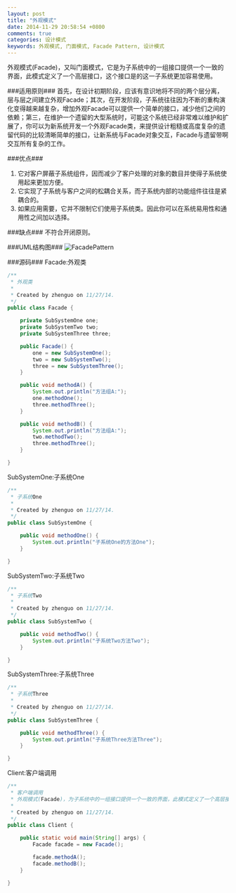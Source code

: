 ```yaml
---
layout: post
title: "外观模式"
date: 2014-11-29 20:58:54 +0800
comments: true
categories: 设计模式
keywords: 外观模式, 门面模式, Facade Pattern, 设计模式
---
```


  外观模式(Facade)，又叫门面模式，它是为子系统中的一组接口提供一个一致的界面，此模式定义了一个高层接口，这个接口是的这一子系统更加容易使用。
  
<!--more-->

###适用原则###
  首先，在设计初期阶段，应该有意识地将不同的两个层分离，层与层之间建立外观Facade；其次，在开发阶段，子系统往往因为不断的重构演化变得越来越复杂，增加外观Facade可以提供一个简单的接口，减少他们之间的依赖；第三，在维护一个遗留的大型系统时，可能这个系统已经非常难以维护和扩展了，你可以为新系统开发一个外观Facade类，来提供设计粗糙或高度复杂的遗留代码的比较清晰简单的接口，让新系统与Facade对象交互，Facade与遗留带啊交互所有复杂的工作。
  
###优点###
1. 它对客户屏蔽子系统组件，因而减少了客户处理的对象的数目并使得子系统使用起来更加方便。
2. 它实现了子系统与客户之间的松耦合关系，而子系统内部的功能组件往往是紧耦合的。
3. 如果应用需要，它并不限制它们使用子系统类。因此你可以在系统易用性和通用性之间加以选择。

###缺点###
  不符合开闭原则。

###UML结构图###
![FacadePattern](/imgs/post/FacadePattern.png)

###源码###
Facade:外观类
```java
/**
 * 外观类
 *
 * Created by zhenguo on 11/27/14.
 */
public class Facade {

    private SubSystemOne one;
    private SubSystemTwo two;
    private SubSystemThree three;

    public Facade() {
        one = new SubSystemOne();
        two = new SubSystemTwo();
        three = new SubSystemThree();
    }

    public void methodA() {
        System.out.println("方法组A:");
        one.methodOne();
        three.methodThree();
    }

    public void methodB() {
        System.out.println("方法组A:");
        two.methodTwo();
        three.methodThree();
    }

}
```
SubSystemOne:子系统One
```java
/**
 * 子系统One
 *
 * Created by zhenguo on 11/27/14.
 */
public class SubSystemOne {

    public void methodOne() {
        System.out.println("子系统One的方法One");
    }

}
```
SubSystemTwo:子系统Two
```java
/**
 * 子系统Two
 *
 * Created by zhenguo on 11/27/14.
 */
public class SubSystemTwo {

    public void methodTwo() {
        System.out.println("子系统Two方法Two");
    }

}
```
SubSystemThree:子系统Three
```java
/**
 * 子系统Three
 *
 * Created by zhenguo on 11/27/14.
 */
public class SubSystemThree {

    public void methodThree() {
        System.out.println("子系统Three方法Three");
    }

}
```
Client:客户端调用
```java
/**
 * 客户端调用
 * 外观模式(Facade)，为子系统中的一组接口提供一个一致的界面，此模式定义了一个高层接口，这个接口是的这一子系统更加容易使用。
 *
 * Created by zhenguo on 11/27/14.
 */
public class Client {

    public static void main(String[] args) {
        Facade facade = new Facade();

        facade.methodA();
        facade.methodB();
    }

}
```
